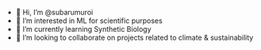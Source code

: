 - 👋 Hi, I’m @subarumuroi
- 👀 I’m interested in ML for scientific purposes
- 🌱 I’m currently learning Synthetic Biology
- 💞️ I’m looking to collaborate on projects related to climate & sustainability 


<!---
subarumuroi/subarumuroi is a ✨ special ✨ repository because its `README.md` (this file) appears on your GitHub profile.
You can click the Preview link to take a look at your changes.
--->
